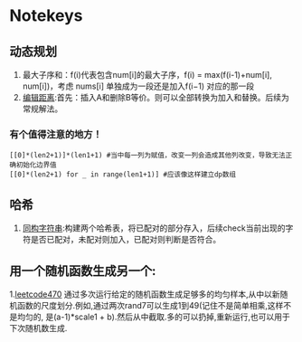 # Notekeys

## 动态规划
1. 最大子序和：f(i)代表包含num[i]的最大子序，f(i) = max(f(i-1)+num[i], num[i])，考虑 nums[i] 单独成为一段还是加入f(i−1) 对应的那一段
2. [编辑距离](https://leetcode-cn.com/problems/edit-distance/submissions/):首先：插入A和删除B等价。则可以全部转换为加入和替换。后续为常规解法。

### 有个值得注意的地方！
~~~
[[0]*(len2+1)]*(len1+1) #当中每一列为赋值，改变一列会造成其他列改变，导致无法正确初始化边界值
[[0]*(len2+1) for _ in range(len1+1)] #应该像这样建立dp数组
~~~


## 哈希
1. [同构字符串](https://leetcode-cn.com/problems/isomorphic-strings/):构建两个哈希表，将已配对的部分存入，后续check当前出现的字符是否已配对，未配对则加入，已配对则判断是否符合。

## 用一个随机函数生成另一个:
1.[leetcode470](https://leetcode-cn.com/problems/implement-rand10-using-rand7/submissions/)
通过多次运行给定的随机函数生成足够多的均匀样本,从中以新随机函数的尺度划分.例如,通过两次rand7可以生成1到49(记住不是简单相乘,这样不是均匀的, 是(a-1)*scale1 + b).然后从中截取.多的可以扔掉,重新运行,也可以用于下次随机数生成.
